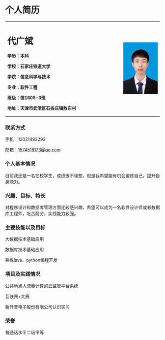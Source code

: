 # 个人简历
<table border="0">
  <tr>
    <td width="75%">
      <h1>代广斌</h1>
      <p><b>学历：本科</b></p>
      <p><b>学校：石家庄铁道大学</b></p>
      <p><b>学院：信息科学与技术</b></p>
      <p><b>专业：软件工程</b></p>
      <p><b>班级：信1605-3班</b></p>
      <p><b>地址：天津市武清区石各庄镇敖东村</b></p>
    </td>
    <td width="25%">
      <img src="https://raw.githubusercontent.com/dgb152/dgb152/master/image.JPG" width="100%">
    </td>
  </tr>
</table>

### 联系方式
手机：13021492293

邮箱：1574516173@qq.com
### 个人基本情况
目前我还是一名在校学生，成绩很不理想，但是我希望能有机会锻炼自己，提升自身能力。
### 兴趣、目标、特长
对程序设计和数据库管理方面比较感兴趣，希望可以成为一名软件设计师或者数据库工程师，吃苦耐劳，实践能力较强。
### 主要技能以及目标
大数据技术基础应用

数据库技术基础应用

熟练java、python编程开发
### 项目及实践情况
公共地点人流量计算的云监管平台系统

互联网+大赛

新开普电子股份有限公司认识实习
### 荣誉
普通话水平二级甲等
